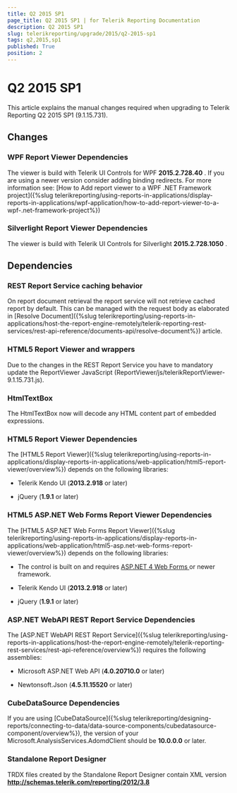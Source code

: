 ```yaml
---
title: Q2 2015 SP1
page_title: Q2 2015 SP1 | for Telerik Reporting Documentation
description: Q2 2015 SP1
slug: telerikreporting/upgrade/2015/q2-2015-sp1
tags: q2,2015,sp1
published: True
position: 2
---
```


# Q2 2015 SP1



This article explains the manual changes required when upgrading to Telerik Reporting Q2 2015 SP1 (9.1.15.731).

## Changes

### WPF Report Viewer Dependencies

The viewer is build with Telerik UI Controls for WPF __2015.2.728.40__ . If you are using a newer version consider adding binding redirects. For more information see:               [How to Add report viewer to a WPF .NET Framework project]({%slug telerikreporting/using-reports-in-applications/display-reports-in-applications/wpf-application/how-to-add-report-viewer-to-a-wpf-.net-framework-project%})

### Silverlight Report Viewer Dependencies

The viewer is build with Telerik UI Controls for Silverlight __2015.2.728.1050__ .             

## Dependencies

### REST Report Service caching behavior

On report document retrieval the report service will not retrieve cached report by default.               This can be managed with the request body as elaborated in [Resolve Document]({%slug telerikreporting/using-reports-in-applications/host-the-report-engine-remotely/telerik-reporting-rest-services/rest-api-reference/documents-api/resolve-document%}) article.             

### HTML5 Report Viewer and wrappers

Due to the changes in the REST Report Service you have to mandatory update the ReportViewer JavaScript (ReportViewer/js/telerikReportViewer-9.1.15.731.js).             

### HtmlTextBox

The HtmlTextBox now will decode any HTML content part of embedded expressions.             

### HTML5 Report Viewer Dependencies

The [HTML5 Report Viewer]({%slug telerikreporting/using-reports-in-applications/display-reports-in-applications/web-application/html5-report-viewer/overview%}) depends on the following libraries:             

* Telerik Kendo UI (__2013.2.918__  or later)                 

* jQuery (__1.9.1__  or later)                 

### HTML5 ASP.NET Web Forms Report Viewer Dependencies

The [HTML5 ASP.NET Web Forms Report Viewer]({%slug telerikreporting/using-reports-in-applications/display-reports-in-applications/web-application/html5-asp.net-web-forms-report-viewer/overview%}) depends on the following libraries:             

* The control is built on and requires                    [                       ASP.NET 4 Web Forms                     ](http://www.asp.net/web-forms)                    or newer framework.                 

* Telerik Kendo UI (__2013.2.918__  or later)                 

* jQuery (__1.9.1__  or later)                 

### ASP.NET WebAPI REST Report Service Dependencies

The [ASP.NET WebAPI REST Report Service]({%slug telerikreporting/using-reports-in-applications/host-the-report-engine-remotely/telerik-reporting-rest-services/rest-api-reference/overview%}) requires the following assemblies:             

* Microsoft ASP.NET Web API (__4.0.20710.0__  or later)                 

* Newtonsoft.Json (__4.5.11.15520__  or later)                 

### CubeDataSource Dependencies

If you are using [CubeDataSource]({%slug telerikreporting/designing-reports/connecting-to-data/data-source-components/cubedatasource-component/overview%}), the version of your               Microsoft.AnalysisServices.AdomdClient should be __10.0.0.0__  or later.             

### Standalone Report Designer

TRDX files created by the Standalone Report Designer contain XML version __http://schemas.telerik.com/reporting/2012/3.8__ 


